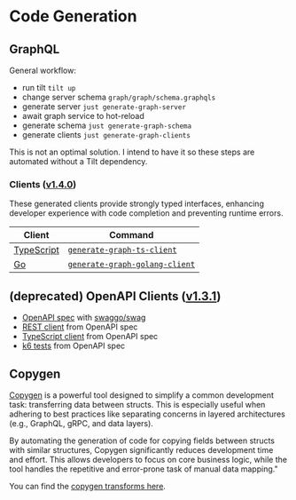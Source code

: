 # Code Generation

## GraphQL

General workflow:

- run tilt `tilt up`
- change server schema `graph/graph/schema.graphqls`
- generate server `just generate-graph-server`
- await graph service to hot-reload
- generate schema `just generate-graph-schema`
- generate clients `just generate-graph-clients`

This is not an optimal solution. I intend to have it so these steps are automated without a Tilt dependency.

### Clients ([v1.4.0](https://github.com/ericbutera/amalgam/releases/tag/v1.4.0))

These generated clients provide strongly typed interfaces, enhancing developer experience with code completion and preventing runtime errors.

| Client | Command |
| --- | --- |
| [TypeScript](https://github.com/ericbutera/amalgam/blob/9528beb51c6b2affa3b6bd1622ca666983148fc4/ui/app/generated/graphql.ts#L204-L225) | [`generate-graph-ts-client`](https://github.com/ericbutera/amalgam/blob/ad3d79839030889826a8fb2f0c0dcad48bf9d06e/justfile#L165-L169) |
| [Go](https://github.com/ericbutera/amalgam/blob/9528beb51c6b2affa3b6bd1622ca666983148fc4/pkg/clients/graphql/graphql.gen.go) | [`generate-graph-golang-client`](https://github.com/ericbutera/amalgam/blob/ad3d79839030889826a8fb2f0c0dcad48bf9d06e/justfile#L159-L162) |

## (deprecated) OpenAPI Clients ([v1.3.1](https://github.com/ericbutera/amalgam/releases/tag/v1.3.1))

- [OpenAPI spec](https://github.com/ericbutera/amalgam/blob/8c4e26f23ecd3af6c7eae80cbb1a16165fcd1703/api/docs/swagger.yaml) with [swaggo/swag](https://github.com/swaggo/swag)
- [REST client](https://github.com/ericbutera/amalgam/tree/8c4e26f23ecd3af6c7eae80cbb1a16165fcd1703/pkg/client) from OpenAPI spec
- [TypeScript client](https://github.com/ericbutera/amalgam/tree/8c4e26f23ecd3af6c7eae80cbb1a16165fcd1703/ui/app/lib/client) from OpenAPI spec
- [k6 tests](https://github.com/ericbutera/amalgam/tree/main/k6/tests/openapi) from OpenAPI spec

## Copygen

[Copygen](https://github.com/switchupcb/copygen) is a powerful tool designed to simplify a common development task: transferring data between structs. This is especially useful when adhering to best practices like separating concerns in layered architectures (e.g., GraphQL, gRPC, and data layers).

By automating the generation of code for copying fields between structs with similar structures, Copygen significantly reduces development time and effort. This allows developers to focus on core business logic, while the tool handles the repetitive and error-prone task of manual data mapping."

You can find the [copygen transforms here](https://github.com/ericbutera/amalgam/blob/ad3d79839030889826a8fb2f0c0dcad48bf9d06e/internal/copygen/setup.go#L12-L41).
